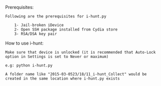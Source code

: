 Prerequisites:

	Following are the prerequisites for i-hunt.py
		
		1- Jail-broken iDevice
		2- Open SSH package installed from Cydia store
		3- RSA/DSA key pair 

How to use i-hunt:

	Make sure that device is unlocked (it is recommended that Auto-Lock option in Settings is set to Never or maximum)

	e.g: python i-hunt.py

	A folder name like "2015-03-0523/18/11_i-hunt_Collect" would be created in the same location where i-hunt.py exists

